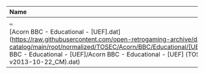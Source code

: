 |Name|Size|
|:---|---:|
|[..](../index.html)|DIR|
|[Acorn BBC - Educational - [UEF].dat](https://raw.githubusercontent.com/open-retrogaming-archive/dat-catalog/main/root/normalized/TOSEC/Acorn/BBC/Educational/[UEF]/Acorn BBC - Educational - [UEF]/Acorn BBC - Educational - [UEF] (TOSEC-v2013-10-22_CM).dat)|1458|
